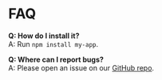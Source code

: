 # FAQ

**Q: How do I install it?**\
A: Run `npm install my-app`.

**Q: Where can I report bugs?**\
A: Please open an issue on our [GitHub repo](https://github.com).
